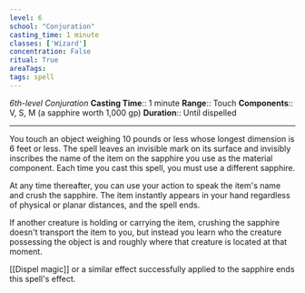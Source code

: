 ```yaml
---
level: 6
school: "Conjuration"
casting_time: 1 minute
classes: ['Wizard']
concentration: False
ritual: True
areaTags: 
tags: spell
---
```


_6th-level Conjuration_
**Casting Time**:: 1 minute
**Range**:: Touch
**Components**:: V, S, M (a sapphire worth 1,000 gp)
**Duration**:: Until dispelled

---

You touch an object weighing 10 pounds or less whose longest dimension is 6 feet or less. The spell leaves an invisible mark on its surface and invisibly inscribes the name of the item on the sapphire you use as the material component. Each time you cast this spell, you must use a different sapphire.

At any time thereafter, you can use your action to speak the item's name and crush the sapphire. The item instantly appears in your hand regardless of physical or planar distances, and the spell ends.

If another creature is holding or carrying the item, crushing the sapphire doesn't transport the item to you, but instead you learn who the creature possessing the object is and roughly where that creature is located at that moment.

[[Dispel magic]] or a similar effect successfully applied to the sapphire ends this spell's effect.



